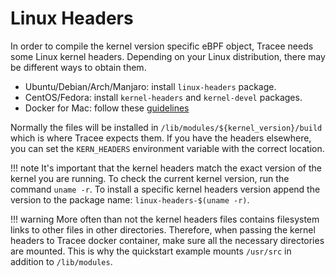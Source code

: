 # Linux Headers

In order to compile the kernel version specific eBPF object, Tracee needs some
Linux kernel headers. Depending on your Linux distribution, there may be
different ways to obtain them.  

- Ubuntu/Debian/Arch/Manjaro: install `linux-headers` package.
- CentOS/Fedora: install `kernel-headers` and `kernel-devel` packages.
- Docker for Mac: follow these [guidelines](docker-mac.md)

Normally the files will be installed in `/lib/modules/${kernel_version}/build`
which is where Tracee expects them. If you have the headers elsewhere, you can
set the `KERN_HEADERS` environment variable with the correct location.

!!! note
    It's important that the kernel headers match the exact version of the kernel
    you are running. To check the current kernel version, run the command
    `uname -r`. To install a specific kernel headers version append the version
    to the package name: `linux-headers-$(uname -r)`.

!!! warning
    More often than not the kernel headers files contains filesystem links to
    other files in other directories. Therefore, when passing the kernel headers
    to Tracee docker container, make sure all the necessary directories are
    mounted. This is why the quickstart example mounts `/usr/src` in addition
    to `/lib/modules`.

